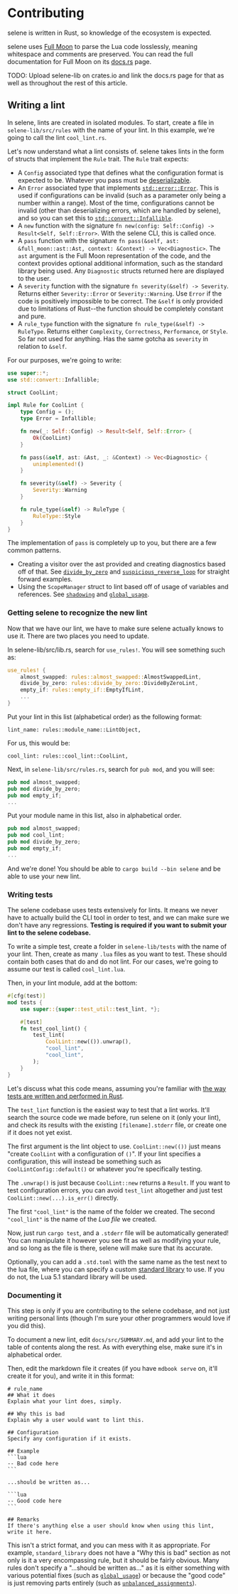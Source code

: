 # Contributing
selene is written in Rust, so knowledge of the ecosystem is expected.

selene uses [Full Moon](https://github.com/Kampfkarren/full-moon) to parse the Lua code losslessly, meaning whitespace and comments are preserved. You can read the full documentation for Full Moon on its [docs.rs](https://docs.rs/full_moon/latest/full_moon/) page.

TODO: Upload selene-lib on crates.io and link the docs.rs page for that as well as throughout the rest of this article.

## Writing a lint
In selene, lints are created in isolated modules. To start, create a file in `selene-lib/src/rules` with the name of your lint. In this example, we're going to call the lint `cool_lint.rs`.

Let's now understand what a lint consists of. selene takes lints in the form of structs that implement the `Rule` trait. The `Rule` trait expects:

- A `Config` associated type that defines what the configuration format is expected to be. Whatever you pass must be [deserializable](https://serde.rs/).
- An `Error` associated type that implements [`std::error::Error`](https://doc.rust-lang.org/std/error/trait.Error.html). This is used if configurations can be invalid (such as a parameter only being a number within a range). Most of the time, configurations cannot be invalid (other than deserializing errors, which are handled by selene), and so you can set this to [`std::convert::Infallible`](https://doc.rust-lang.org/std/convert/enum.Infallible.html).
- A `new` function with the signature `fn new(config: Self::Config) -> Result<Self, Self::Error>`. With the selene CLI, this is called once.
- A `pass` function with the signature `fn pass(&self, ast: &full_moon::ast::Ast, context: &Context) -> Vec<Diagnostic>`. The `ast` argument is the Full Moon representation of the code, and the context provides optional additional information, such as the standard library being used. Any `Diagnostic` structs returned here are displayed to the user.
- A `severity` function with the signature `fn severity(&self) -> Severity`. Returns either `Severity::Error` or `Severity::Warning`. Use `Error` if the code is positively impossible to be correct. The `&self` is only provided due to limitations of Rust--the function should be completely constant and pure.
- A `rule_type` function with the signature `fn rule_type(&self) -> RuleType`. Returns either `Complexity`, `Correctness`, `Performance`, or `Style`. So far not used for anything. Has the same gotcha as `severity` in relation to `&self`.

For our purposes, we're going to write:

```rs
use super::*;
use std::convert::Infallible;

struct CoolLint;

impl Rule for CoolLint {
    type Config = ();
    type Error = Infallible;

    fn new(_: Self::Config) -> Result<Self, Self::Error> {
        Ok(CoolLint)
    }

    fn pass(&self, ast: &Ast, _: &Context) -> Vec<Diagnostic> {
        unimplemented!()
    }

    fn severity(&self) -> Severity {
        Severity::Warning
    }

    fn rule_type(&self) -> RuleType {
        RuleType::Style
    }
}
```

The implementation of `pass` is completely up to you, but there are a few common patterns.

- Creating a visitor over the ast provided and creating diagnostics based off of that. See [`divide_by_zero`](https://github.com/Kampfkarren/selene/blob/master/selene-lib/src/rules/divide_by_zero.rs) and [`suspicious_reverse_loop`](https://github.com/Kampfkarren/selene/blob/master/selene-lib/src/rules/suspicious_reverse_loop.rs) for straight forward examples.
- Using the `ScopeManager` struct to lint based off of usage of variables and references. See [`shadowing`](https://github.com/Kampfkarren/selene/blob/master/selene-lib/src/rules/shadowing.rs) and [`global_usage`](https://github.com/Kampfkarren/selene/blob/master/selene-lib/src/rules/global_usage.rs).

### Getting selene to recognize the new lint

Now that we have our lint, we have to make sure selene actually knows to use it. There are two places you need to update.

In selene-lib/src/lib.rs, search for `use_rules!`. You will see something such as:

```rs
use_rules! {
    almost_swapped: rules::almost_swapped::AlmostSwappedLint,
    divide_by_zero: rules::divide_by_zero::DivideByZeroLint,
    empty_if: rules::empty_if::EmptyIfLint,
    ...
}
```

Put your lint in this list (alphabetical order) as the following format:

```
lint_name: rules::module_name::LintObject,
```

For us, this would be:

```
cool_lint: rules::cool_lint::CoolLint,
```

Next, in `selene-lib/src/rules.rs`, search for `pub mod`, and you will see:

```rs
pub mod almost_swapped;
pub mod divide_by_zero;
pub mod empty_if;
...
```

Put your module name in this list, also in alphabetical order.

```rs
pub mod almost_swapped;
pub mod cool_lint;
pub mod divide_by_zero;
pub mod empty_if;
...
```

And we're done! You should be able to `cargo build --bin selene` and be able to use your new lint.

### Writing tests
The selene codebase uses tests extensively for lints. It means we never have to actually build the CLI tool in order to test, and we can make sure we don't have any regressions. **Testing is required if you want to submit your lint to the selene codebase.**

To write a simple test, create a folder in `selene-lib/tests` with the name of your lint. Then, create as many `.lua` files as you want to test. These should contain both cases that do and do not lint. For our cases, we're going to assume our test is called `cool_lint.lua`.

Then, in your lint module, add at the bottom:

```rs
#[cfg(test)]
mod tests {
    use super::{super::test_util::test_lint, *};

    #[test]
    fn test_cool_lint() {
        test_lint(
            CoolLint::new(()).unwrap(),
            "cool_lint",
            "cool_lint",
        );
    }
}
```

Let's discuss what this code means, assuming you're familiar with [the way tests are written and performed in Rust](https://doc.rust-lang.org/book/ch11-00-testing.html).

The `test_lint` function is the easiest way to test that a lint works. It'll search the source code we made before, run selene on it (only your lint), and check its results with the existing `[filename].stderr` file, or create one if it does not yet exist.

The first argument is the lint object to use. `CoolLint::new(())` just means "create `CoolLint` with a configuration of `()`". If your lint specifies a configuration, this will instead be something such as `CoolLintConfig::default()` or whatever you're specifically testing.

The `.unwrap()` is just because `CoolLint::new` returns a `Result`. If you want to test configuration errors, you can avoid `test_lint` altogether and just test `CoolLint::new(...).is_err()` directly.

The first `"cool_lint"` is the name of the folder we created. The second `"cool_lint"` is the name of the *Lua file* we created.

Now, just run `cargo test`, and a `.stderr` file will be automatically generated! You can manipulate it however you see fit as well as modifying your rule, and so long as the file is there, selene will make sure that its accurate.

Optionally, you can add a `.std.toml` with the same name as the test next to the lua file, where you can specify a custom [standard library](./cli/std.html) to use. If you do not, the Lua 5.1 standard library will be used.

### Documenting it

This step is only if you are contributing to the selene codebase, and not just writing personal lints (though I'm sure your other programmers would love if you did this).

To document a new lint, edit `docs/src/SUMMARY.md`, and add your lint to the table of contents along the rest. As with everything else, make sure it's in alphabetical order.

Then, edit the markdown file it creates (if you have `mdbook serve` on, it'll create it for you), and write it in this format:

````
# rule_name
## What it does
Explain what your lint does, simply.

## Why this is bad
Explain why a user would want to lint this.

## Configuration
Specify any configuration if it exists.

## Example
```lua
-- Bad code here
```

...should be written as...

```lua
-- Good code here
```

## Remarks
If there's anything else a user should know when using this lint, write it here.
````

This isn't a strict format, and you can mess with it as appropriate. For example, `standard_library` does not have a "Why this is bad" section as not only is it a very encompassing rule, but it should be fairly obvious. Many rules don't specify a "...should be written as..." as it is either something with various potential fixes (such as [`global_usage`](./lints/global_usage.md)) or because the "good code" is just removing parts entirely (such as [`unbalanced_assignments`](./lints/unbalanced_assignments.md)).
